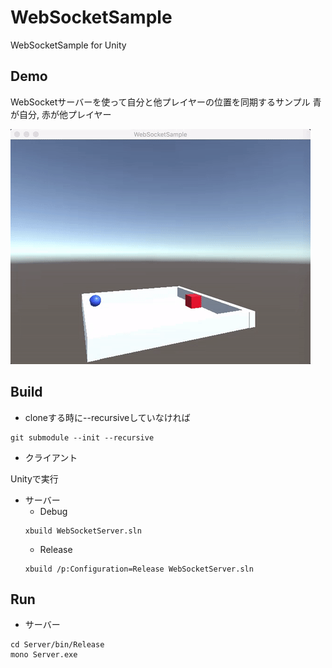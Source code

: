 WebSocketSample
===============

WebSocketSample for Unity

## Demo

WebSocketサーバーを使って自分と他プレイヤーの位置を同期するサンプル
青が自分, 赤が他プレイヤー

![](img/demo.gif "demo")

## Build

* cloneする時に--recursiveしていなければ
```
git submodule --init --recursive
```

* クライアント

Unityで実行

* サーバー
  - Debug
  ```
  xbuild WebSocketServer.sln
  ```
  - Release
  ```
  xbuild /p:Configuration=Release WebSocketServer.sln
  ```

## Run

* サーバー
```
cd Server/bin/Release
mono Server.exe
```
